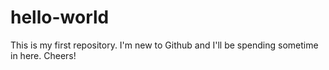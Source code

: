 # hello-world
This is my first repository. I'm new to Github and I'll be spending sometime in here. Cheers!
